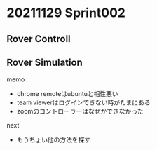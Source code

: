 # 20211129 Sprint002

## Rover Controll

## Rover Simulation

memo

- chrome remoteはubuntuと相性悪い
- team viewerはログインできない時がたまにある
- zoomのコントローラーはなぜかできなかった

next
- もうちょい他の方法を探す
